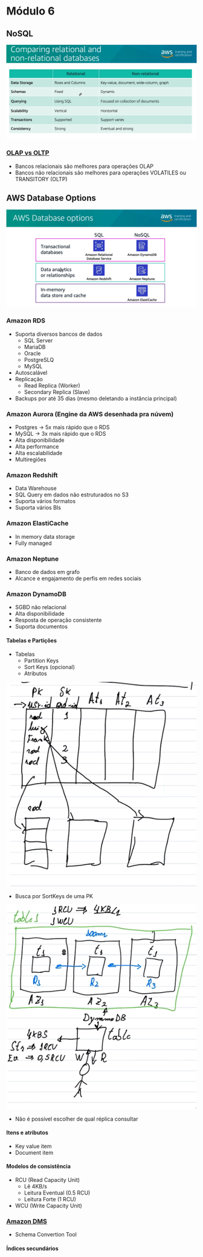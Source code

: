 # Módulo 6


## NoSQL
![picture 2](images/8a4e0cc98cfef8d2a302ae97b41ac13d36b1a0472676639b0850fb6b73f26acb.png)  

### [OLAP vs OLTP](https://www.stitchdata.com/resources/oltp-vs-olap/)
- Bancos relacionais são melhores para operações OLAP
- Bancos não relacionais são melhores para operações VOLATILES ou TRANSITORY (OLTP)



## AWS Database Options
![picture 3](images/5058e477c275e500f156879ca7d1bf796890d99c734c009142501e33391878d4.png)  

### Amazon RDS
 - Suporta diversos bancos de dados
   - SQL Server
   - MariaDB
   - Oracle
   - PostgreSLQ
   - MySQL
 - Autoscalável
 - Replicação
   - Read Replica (Worker)
   - Secondary Replica (Slave)
 - Backups por até 35 dias (mesmo deletando a instância principal)

### Amazon Aurora (Engine da AWS desenhada pra núvem)
- Postgres -> 5x mais rápido que o RDS
- MySQL -> 3x mais rápido que o RDS
- Alta disponibilidade
- Alta performance
- Alta escalabilidade
- Multiregiões

### Amazon Redshift
- Data Warehouse
- SQL Query em dados não estruturados no S3
- Suporta vários formatos
- Suporta vários BIs

### Amazon ElastiCache
- In memory data storage
- Fully managed

### Amazon Neptune
- Banco de dados em grafo
- Alcance e engajamento de perfis em redes sociais

### Amazon DynamoDB
- SGBD não relacional
- Alta disponibilidade
- Resposta de operação consistente
- Suporta documentos

#### Tabelas e Partições
- Tabelas
  - Partition Keys
  - Sort Keys (opcional)
  - Atributos

![picture 4](images/c243ce2587b1d54ef532e3b3f1018b985363580cb88d42009855b32b9451d6ad.png)  
- Busca por SortKeys de uma PK

![picture 6](images/5d61cea78237c791267333c67d839e33ba3ce4dd2be791116bfb0702f6db7214.png)  


- Não é possível escolher de qual réplica consultar

#### Itens e atributos
- Key value item
- Document item

#### Modelos de consistência
- RCU (Read Capacity Unit)
  - Lê 4KB/s
  - Leitura Eventual (0.5 RCU)
  - Leitura Forte (1 RCU)
- WCU (Write Capacity Unit)

### [Amazon DMS](https://aws.amazon.com/pt/dms/)
- Schema Convertion Tool

#### Índices secundários